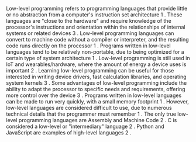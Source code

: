 Low-level programming refers to programming languages that provide little or no abstraction from a computer's instruction set architecture
1
. These languages are "close to the hardware" and require knowledge of the processor's instructions and orientation within the relationships of internal systems or related devices
3
. Low-level programming languages can convert to machine code without a compiler or interpreter, and the resulting code runs directly on the processor
1
. Programs written in low-level languages tend to be relatively non-portable, due to being optimized for a certain type of system architecture
1
.
Low-level programming is still used in IoT and wearables/hardware, where the amount of energy a device uses is important
2
. Learning low-level programming can be useful for those interested in writing device drivers, fast calculation libraries, and operating system kernels
3
.
Some advantages of low-level programming include the ability to adapt the processor to specific needs and requirements, offering more control over the device
3
. Programs written in low-level languages can be made to run very quickly, with a small memory footprint
1
. However, low-level languages are considered difficult to use, due to numerous technical details that the programmer must remember
1
.
The only true low-level programming languages are Assembly and Machine Code
2
. C is considered a low-level or "intermediary" language
2
. Python and JavaScript are examples of high-level languages
2
.
